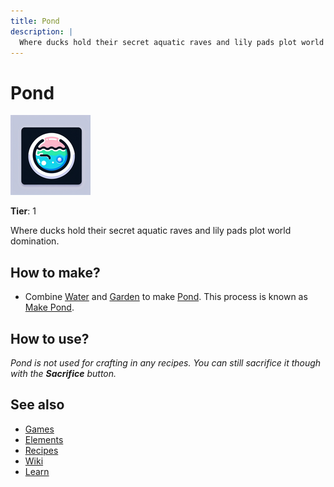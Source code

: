 ```yaml
---
title: Pond
description: |
  Where ducks hold their secret aquatic raves and lily pads plot world domination.
---
```

# Pond

![](../images/item.pond.png)

**Tier**: 1

Where ducks hold their secret aquatic raves and lily pads plot world domination.

## How to make?

* Combine [Water](/wiki/elements/water) and [Garden](/wiki/elements/garden) to make [Pond](/wiki/elements/pond). This process is known as [Make Pond](/wiki/recipes/make-pond).

## How to use?

_Pond is not used for crafting in any recipes. You can still sacrifice it though with the **Sacrifice** button._

## See also

* [Games](/wiki/games)
* [Elements](/wiki/elements)
* [Recipes](/wiki/recipes)
* [Wiki](/wiki/index)
* [Learn](/learn/index)
